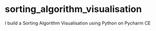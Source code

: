 # sorting_algorithm_visualisation
I build a Sorting Algorithm Visualisation using Python on Pycharm CE
